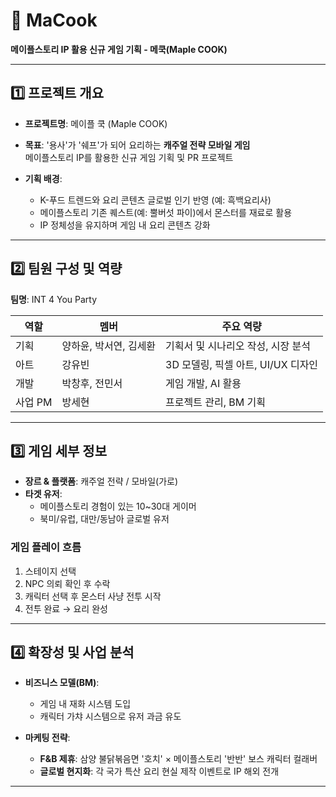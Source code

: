 # 🍳 MaCook
**메이플스토리 IP 활용 신규 게임 기획 - 메쿡(Maple COOK)**

---

## 1️⃣ 프로젝트 개요

- **프로젝트명**: 메이플 쿡 (Maple COOK)  
- **목표**: 
  '용사'가 '쉐프'가 되어 요리하는 **캐주얼 전략 모바일 게임**  
  메이플스토리 IP를 활용한 신규 게임 기획 및 PR 프로젝트

- **기획 배경**:  
  - K-푸드 트렌드와 요리 콘텐츠 글로벌 인기 반영 (예: 흑백요리사)  
  - 메이플스토리 기존 퀘스트(예: 뿔버섯 파이)에서 몬스터를 재료로 활용  
  - IP 정체성을 유지하며 게임 내 요리 콘텐츠 강화

---

## 2️⃣ 팀원 구성 및 역량

**팀명**: INT 4 You Party  

| 역할 | 멤버 | 주요 역량 |
|------|------|-----------|
| 기획 | 양하윤, 박서연, 김세환 | 기획서 및 시나리오 작성, 시장 분석 |
| 아트 | 강유빈 | 3D 모델링, 픽셀 아트, UI/UX 디자인 |
| 개발 | 박창후, 전민서 | 게임 개발, AI 활용 |
| 사업 PM | 방세현 | 프로젝트 관리, BM 기획 |

---

## 3️⃣ 게임 세부 정보

- **장르 & 플랫폼**: 캐주얼 전략 / 모바일(가로)  
- **타겟 유저**:  
  - 메이플스토리 경험이 있는 10~30대 게이머  
  - 북미/유럽, 대만/동남아 글로벌 유저  

### 게임 플레이 흐름

1. 스테이지 선택  
2. NPC 의뢰 확인 후 수락  
3. 캐릭터 선택 후 몬스터 사냥 전투 시작  
4. 전투 완료 → 요리 완성

---

## 4️⃣ 확장성 및 사업 분석

- **비즈니스 모델(BM)**:  
  - 게임 내 재화 시스템 도입  
  - 캐릭터 가챠 시스템으로 유저 과금 유도

- **마케팅 전략**:  
  - **F&B 제휴**: 삼양 불닭볶음면 '호치' × 메이플스토리 '반반' 보스 캐릭터 컬래버  
  - **글로벌 현지화**: 각 국가 특산 요리 현실 제작 이벤트로 IP 해외 전개

---
